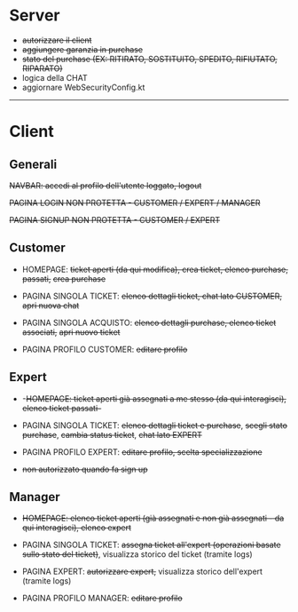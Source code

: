 # Server

- ~~autorizzare il client~~
- ~~aggiungere garanzia in purchase~~
- ~~stato del purchase (EX: RITIRATO, SOSTITUITO, SPEDITO, RIFIUTATO, RIPARATO)~~
- logica della CHAT
- aggiornare WebSecurityConfig.kt

-------------------------------------------------------------------------------

# Client

## Generali

~~NAVBAR: accedi al profilo dell'utente loggato, logout~~

~~PAGINA LOGIN NON PROTETTA - CUSTOMER / EXPERT / MANAGER~~

~~PAGINA SIGNUP NON PROTETTA - CUSTOMER / EXPERT~~

## Customer

- HOMEPAGE: ~~ticket aperti (da qui modifica), crea ticket, elenco purchase, passati,~~ ~~crea purchase~~
- PAGINA SINGOLA TICKET: ~~elenco dettagli ticket, chat lato CUSTOMER, apri nuova chat~~
- PAGINA SINGOLA ACQUISTO: ~~elenco dettagli purchase, elenco ticket associati,~~ ~~apri nuovo ticket~~

- PAGINA PROFILO CUSTOMER: ~~editare profilo~~

## Expert

- -~~HOMEPAGE: ticket aperti già assegnati a me stesso (da qui interagisci), elenco ticket passati-~~
- PAGINA SINGOLA TICKET: ~~elenco dettagli ticket e purchase~~, ~~scegli stato purchase~~, ~~cambia status ticket~~, ~~chat lato EXPERT~~

- PAGINA PROFILO EXPERT: ~~editare profilo, scelta specializzazione~~

- ~~non autorizzato quando fa sign up~~

## Manager

- ~~HOMEPAGE: elenco ticket aperti (già assegnati e non già assegnati - da qui interagisci), elenco expert~~
- PAGINA SINGOLA TICKET: ~~assegna ticket all'expert (operazioni basate sullo stato del ticket)~~, visualizza storico del ticket (tramite logs)
- PAGINA EXPERT: ~~autorizzare expert,~~ visualizza storico dell'expert (tramite logs)

- PAGINA PROFILO MANAGER: ~~editare profilo~~
